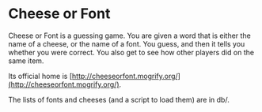 Cheese or Font
==============

Cheese or Font is a guessing game. You are given a word that is either
the name of a cheese, or the name of a font. You guess, and then it tells
you whether you were correct. You also get to see how other players did
on the same item.

Its official home is [http://cheeseorfont.mogrify.org/](http://cheeseorfont.mogrify.org/).

The lists of fonts and cheeses (and a script to load them) are in db/.